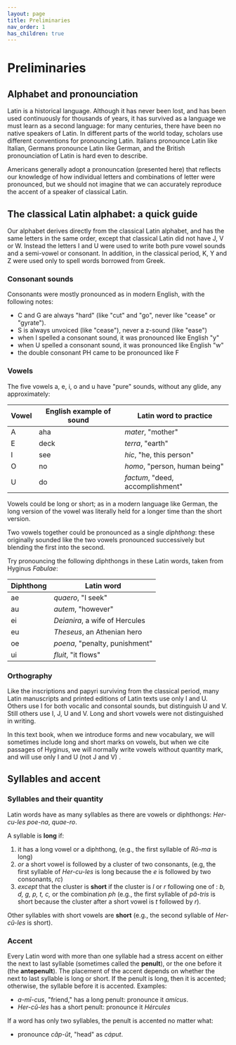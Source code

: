 ```yaml
---
layout: page
title: Preliminaries
nav_order: 1
has_children: true
---
```



# Preliminaries


## Alphabet and pronounciation

Latin is a historical language. Although it has never been lost, and has been used continuously for thousands of years, it has survived as a language we must learn as a second language: for many centuries, there have been no native speakers of Latin. In different parts of the world today, scholars use different conventions for pronouncing Latin.  Italians pronounce Latin like Italian, Germans pronounce Latin like German, and the British pronounciation of Latin is hard even to describe.

Americans generally adopt a pronouncation (presented here) that reflects our knowledge of how individual letters and combinations of letter were pronounced, but we should not imagine that we can accurately reproduce the accent of a speaker of classical Latin.



## The classical Latin alphabet: a quick guide


Our alphabet derives directly from the classical Latin alphabet, and has the same letters in the same order, except that classical Latin did not have J, V or W.  Instead the letters I and U were used to write both pure vowel sounds and a semi-vowel or consonant. In addition, in the classical period, K, Y and Z were used only to spell words borrowed from Greek.

### Consonant sounds

Consonants were mostly pronounced as in modern English, with the following notes:

- C and G are always "hard" (like "cut" and "go", never like "cease" or "gyrate").
- S is always unvoiced (like "cease"), never a z-sound (like "ease")
- when I spelled a consonant sound, it was pronounced like English "y" 
- when U spelled a consonant sound, it was pronounced like English "w"
- the double consonant PH came to be pronounced like F

### Vowels

The five vowels a, e, i, o and u have "pure" sounds, without any glide, any  approximately:

| Vowel | English example of sound | Latin word to practice |
| --- | --- | --- |
| A | aha | *mater*, "mother" |
| E | deck | *terra*, "earth" |
| I | see | *hic*, "he, this person" | 
| O | no | *homo*, "person, human being" |
| U |  do | *factum*, "deed, accomplishment" | 


Vowels could be long or short; as in a modern language like German, the long version of the vowel was literally held for a longer time than the short version.

Two vowels together could be pronounced as a single *diphthong*: these originally sounded like the two vowels pronounced successively but blending the first into the second.

Try pronouncing the following diphthongs in these Latin words, taken from Hyginus *Fabulae*:

| Diphthong | Latin word |
| --- | --- |
| ae | *quaero*, "I seek" |
| au  | *autem*, "however" |
| ei | *Deianira*, a wife of Hercules  |
| eu | *Theseus*, an Athenian hero | 
| oe | *poena*, "penalty, punishment" |
| ui | *fluit*, "it flows" |


### Orthography

Like the inscriptions and papyri surviving from the classical period, many Latin manuscripts and printed editions of Latin texts use only I and U.  Others use I for both vocalic and consontal sounds, but distinguish U and V. Still others use I, J, U and V.  Long and short vowels were not distinguished in writing.

In this text book, when we introduce forms and new vocabulary, we will sometimes include long and short marks on vowels, but when we cite passages of Hyginus, we will normally write vowels without quantity mark, and will use only I and U (not J and V) .


## Syllables and accent


### Syllables and their quantity

Latin words have as many syllables as there are vowels or diphthongs: *Her-cu-les* *poe-na*, *quae-ro*.

A syllable is **long** if:

1. it has a long vowel or a diphthong, (e.g., the first syllable of *Rō-ma* is long)
2. *or* a short vowel is followed by a cluster of two consonants, (e.g, the first syllable of *Her-cu-les* is long because the *e* is followed by two consonants, *rc*)
3. *except* that the cluster is **short** if the cluster is *l* or *r* following one of :  *b, d, g, p, t, c,* or the combination *ph* (e.g., the first syllable of *pă-tris* is short because the cluster after a short vowel is *t* followed by *r*).

Other syllables with short vowels are **short** (e.g., the second syllable of *Her-cŭ-les* is short).


### Accent

Every Latin word with more than one syllable had a stress accent on either the next to last syllable (sometimes called the **penult**), or the one before it (the **antepenult**).  The placement of the accent depends on whether the next to last syllable is long or short.  If the penult is long, then it is accented; otherwise, the syllable before it  is accented. Examples:

- *a-mī-cus*, "friend," has a long penult:  pronounce it *amícus*.
- *Her-cŭ-les* has a short penult: pronounce it *Hércules*

If a word has only two syllables, the penult is accented no matter what:

- pronounce *căp-ŭt*, "head" as *cáput*.




